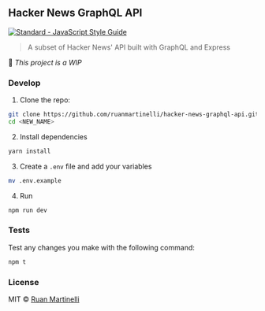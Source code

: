 ## Hacker News GraphQL API


<a href="https://standardjs.com"><img src="https://img.shields.io/badge/code_style-standard-brightgreen.svg" alt="Standard - JavaScript Style Guide"></a>

> A subset of Hacker News' API built with GraphQL and Express

:construction: _This project is a WIP_

### Develop

1. Clone the repo:

```bash
git clone https://github.com/ruanmartinelli/hacker-news-graphql-api.git <NEW_NAME>
cd <NEW_NAME>
```

2. Install dependencies

```bash
yarn install
```

3. Create a `.env` file and add your variables

```bash
mv .env.example
```

4. Run

```bash
npm run dev
```

### Tests

Test any changes you make with the following command:
```bash
npm t
```

### License

MIT © [Ruan Martinelli](http://ruanmartinelli.com)

